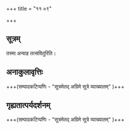 +++
title = "११ ०९"

+++
## सूत्रम्
तस्मा अन्वाह तत्सवितुरिति।

## अनाकुलावृत्तिः
+++(सम्पादकटिप्पणिः - "सूत्रमेतद् अग्रिमे सूत्रे व्याख्यातम्" )+++

## गृह्यतात्पर्यदर्शनम्
+++(सम्पादकटिप्पणिः - "सूत्रमेतद् अग्रिमे सूत्रे व्याख्यातम्" )+++
